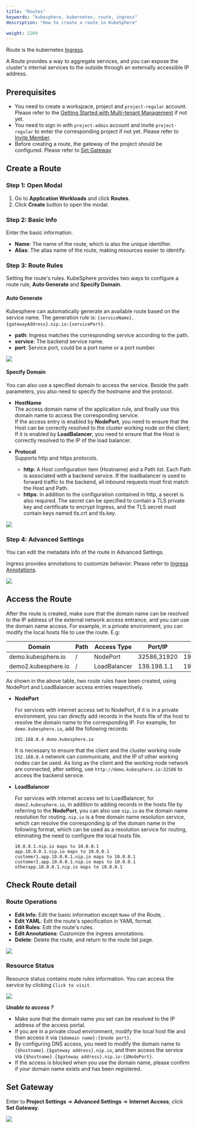 ```yaml
---
title: "Routes"
keywords: "kubesphere, kubernetes, route, ingress"
description: "How to create a route in KubeSphere"

weight: 2260
---
```


Route is the kubernetes [Ingress](https://kubernetes.io/docs/concepts/services-networking/ingress/#what-is-ingress).

A Route provides a way to aggregate services, and you can expose the cluster's internal services to the outside through an externally accessible IP address.

## Prerequisites

- You need to create a workspace, project and `project-regular` account. Please refer to the [Getting Started with Multi-tenant Management](../../../quick-start/create-workspace-and-project) if not yet.
- You need to sign in with `project-admin` account and invite `project-regular` to enter the corresponding project if not yet. Please refer to [Invite Member](../../../quick-start/create-workspace-and-project#task-3-create-a-project).
- Before creating a route, the gateway of the project should be configured. Please refer to [Set Gateway](#set-gateway)

## Create a Route

### Step 1: Open Modal

1. Go to **Application Workloads** and click **Routes**.
2. Click **Create** button to open the modal.

### Step 2: Basic Info

Enter the basic information.

- **Name**: The name of the route, which is also the unique identifier.
- **Alias**: The alias name of the route, making resources easier to identify.

### Step 3: Route Rules

Setting the route's rules. KubeSphere provides two ways to configure a route rule, **Auto Generate** and **Specify Domain**.

#### Auto Generate

Kubesphere can automatically generate an available route based on the service name.
The generation rule is: `{serviceName}.{gatewayAddress}.nip.io:{servicePort}`.

- **path**: Ingress matches the corresponding service according to the path.
- **service**: The backend service name.
- **port**: Service port, could be a port name or a port number.

![](/images/docs/route-set-rule-auto.png)

#### Specify Domain

You can also use a specified domain to access the service. Beside the path parameters, you also need to specify the hostname and the protocol.

- **HostName**  
  The access domain name of the application rule, and finally use this domain name to access the corresponding service.  
  If the access entry is enabled by **NodePort**, you need to ensure that the Host can be correctly resolved to the cluster working node on the client;  
  If it is enabled by **LoadBalancer**, you need to ensure that the Host is correctly resolved to the IP of the load balancer.

- **Protocol**  
  Supports http and https protocols.

  - **http**: A Host configuration item (Hostname) and a Path list. Each Path is associated with a backend service. If the loadbalancer is used to forward traffic to the backend, all inbound requests must first match the Host and Path.
  - **https**: In addition to the configuration contained in http, a secret is also required. The secret can be specified to contain a TLS private key and certificate to encrypt Ingress, and the TLS secret must contain keys named tls.crt and tls.key.

![](/images/docs/route-set-rule-domain.png)

### Step 4: Advanced Settings

You can edit the metadata info of the route in Advanced Settings.

Ingress provides annotations to customize behavior. Please refer to [Ingress Annotations](https://kubernetes.github.io/ingress-nginx/user-guide/nginx-configuration/annotations/).

![](/images/docs/route-create-annotations.png)

## Access the Route

After the route is created, make sure that the domain name can be resolved to the IP address of the external network access entrance, and you can use the domain name access. For example, in a private environment, you can modify the local hosts file to use the route. E.g:

|Domain|Path|Access Type|Port/IP|Cluster Node IP|
----|---|---|---|---
|demo.kubesphere.io|/|NodePort|32586,31920|192.168.0.4,192.168.0.3,192.168.0.2|
|demo2.kubesphere.io|/|LoadBalancer|139.198.1.1|192.168.0.4,192.168.0.3,192.168.0.2

As shown in the above table, two route rules have been created, using NodePort and LoadBalancer access entries respectively.

- **NodePort**

    For services with internet access set to NodePort, if it is in a private environment, you can directly add records in the hosts file of the host to resolve the domain name to the corresponding IP. For example, for `demo.kubesphere.io`, add the following records:

    ```
    192.168.0.4 demo.kubesphere.io
    ```

    It is necessary to ensure that the client and the cluster working node `192.168.0.4` network can communicate, and the IP of other working nodes can be used. As long as the client and the working node network are connected, after setting, use `http://demo.kubesphere.io:32586` to access the backend service.

- **LoadBalancer**

    For services with internet access set to LoadBalancer, for `demo2.kubesphere.io`, in addition to adding records in the hosts file by referring to the **NodePort**, you can also use `nip.io` as the domain name resolution for routing. `nip.io` is a free domain name resolution service, which can resolve the corresponding ip of the domain name in the following format, which can be used as a resolution service for routing, eliminating the need to configure the local hosts file.

    ```
    10.0.0.1.nip.io maps to 10.0.0.1  
    app.10.0.0.1.nip.io maps to 10.0.0.1
    customer1.app.10.0.0.1.nip.io maps to 10.0.0.1
    customer2.app.10.0.0.1.nip.io maps to 10.0.0.1
    otherapp.10.0.0.1.nip.io maps to 10.0.0.1
    ```

## Check Route detail

### Route Operations

- **Edit Info**: Edit the basic information except `Name` of the Route, .
- **Edit YAML**: Edit the route's specification in YAML format.
- **Edit Rules**: Edit the route's rules.
- **Edit Annotations**: Customize the ingress annotations.
- **Delete**: Delete the route, and return to the route list page.

![](/images/docs/route-detail.png)

### Resource Status

Resource status contains route rules information. You can access the service by clicking `Click to visit`.

![](/images/docs/route-detail-resource.png)

***Unable to access ?***  

* Make sure that the domain name you set can be resolved to the IP address of the access portal.  
* If you are in a private cloud environment, modify the local host file and then access it via `{$domain name}:{$node port}`.  
* By configuring DNS access, you need to modify the domain name to `{$hostname}.{$gateway address}.nip.io`, and then access the service via `{$hostname}.{$gateway address}.nip.io:{$NodePort}`.  
* If the access is blocked when you use the domain name, please confirm if your domain name exists and has been registered.  

## Set Gateway

Enter to **Project Settings** => **Advanced Settings** => **Internet Access**, click **Set Gateway**.

![](/images/docs/set-gateway.png)
